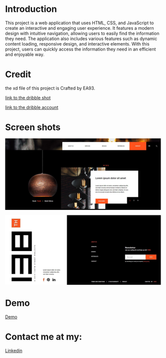 # Introduction

This project is a web application that uses HTML, CSS, and JavaScript to create an interactive and engaging user experience. It features a modern design with intuitive navigation, allowing users to easily find the information they need. The application also includes various features such as dynamic content loading, responsive design, and interactive elements. With this project, users can quickly access the information they need in an efficient and enjoyable way.

# Credit
the xd file of this project is Crafted by EA93.

[link to the dribble shot](https://dribbble.com/shots/13926444-FREE-XD-Webshop-Template)

[link to the dribble account](https://dribbble.com/euroart93)

# Screen shots
![App Screenshot](https://raw.githubusercontent.com/Dreamer474747/Dreamer474747.github.io/main/light%20webshop/main.JPG)

![App Screenshot](https://raw.githubusercontent.com/Dreamer474747/Dreamer474747.github.io/main/light%20webshop/footer.JPG)

# Demo
[Demo](https://dreamer474747.github.io/light%20webshop/)

# Contact me at my: 

[Linkedin](https://linkedin.com/in/mobin-taataghi)
